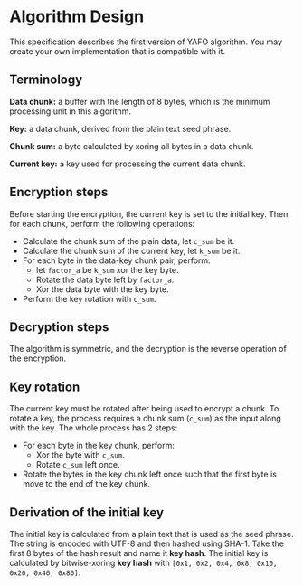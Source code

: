 # Algorithm Design

This specification describes the first version of YAFO algorithm. You may create your own implementation that is compatible with it.

## Terminology

**Data chunk:** a buffer with the length of 8 bytes, which is the minimum processing unit in this algorithm.

**Key:** a data chunk, derived from the plain text seed phrase.

**Chunk sum:** a byte calculated by xoring all bytes in a data chunk.

**Current key:** a key used for processing the current data chunk.

## Encryption steps

Before starting the encryption, the current key is set to the initial key. Then, for each chunk, perform the following operations:

- Calculate the chunk sum of the plain data, let `c_sum` be it.
- Calculate the chunk sum of the current key, let `k_sum` be it.
- For each byte in the data-key chunk pair, perform:
  - let `factor_a` be `k_sum` xor the key byte.
  - Rotate the data byte left by `factor_a`.
  - Xor the data byte with the key byte.
- Perform the key rotation with `c_sum`.

## Decryption steps

The algorithm is symmetric, and the decryption is the reverse operation of the encryption.

## Key rotation

The current key must be rotated after being used to encrypt a chunk. To rotate a key, the process requires a chunk sum (`c_sum`) as the input along with the key. The whole process has 2 steps:

- For each byte in the key chunk, perform:
  - Xor the byte with `c_sum`.
  - Rotate `c_sum` left once.
- Rotate the bytes in the key chunk left once such that the first byte is move to the end of the key chunk.

## Derivation of the initial key

The initial key is calculated from a plain text that is used as the seed phrase. The string is encoded with UTF-8 and then hashed using SHA-1. Take the first 8 bytes of the hash result and name it **key hash**. The initial key is calculated by bitwise-xoring **key hash** with `[0x1, 0x2, 0x4, 0x8, 0x10, 0x20, 0x40, 0x80]`.
